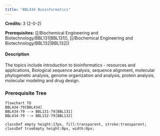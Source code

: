 ```yaml
---
title: "BBL434 Bioinformatics"
---
```

**Credits:** 3 (2-0-2)

**Prerequisites:** [[/Biochemical Engineering and Biotechnology/BBL131|BBL131]], [[/Biochemical Engineering and Biotechnology/BBL132|BBL132]]

#### Description
The topics include introduction to bioinformatics - resources and applications, Biological sequence analysis, sequence alignment, molecular phylogenetic analysis, genome organization and analysis, protein analysis, molecular modeling and drug design.

### Prerequisite Tree

```mermaid
flowchart TD
BBL434-79[BBL434]
BBL434-79 --> BBL131-79[BBL131]
BBL434-79 --> BBL132-79[BBL132]

classDef empty height:17px, fill:transparent, stroke:transparent;
classDef trueEmpty height:0px, width:0px;
```